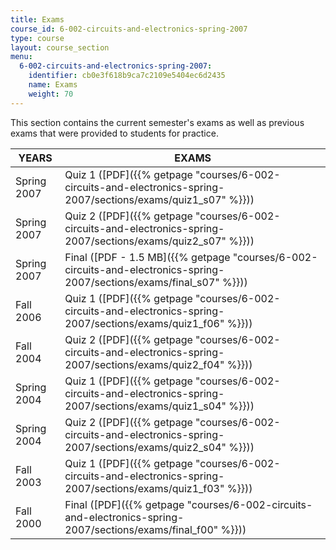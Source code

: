 ```yaml
---
title: Exams
course_id: 6-002-circuits-and-electronics-spring-2007
type: course
layout: course_section
menu:
  6-002-circuits-and-electronics-spring-2007:
    identifier: cb0e3f618b9ca7c2109e5404ec6d2435
    name: Exams
    weight: 70
---
```

This section contains the current semester's exams as well as previous exams that were provided to students for practice.

| YEARS | EXAMS |
| --- | --- |
| Spring 2007 | Quiz 1 ([PDF]({{% getpage "courses/6-002-circuits-and-electronics-spring-2007/sections/exams/quiz1_s07" %}})) |
| Spring 2007 | Quiz 2 ([PDF]({{% getpage "courses/6-002-circuits-and-electronics-spring-2007/sections/exams/quiz2_s07" %}})) |
| Spring 2007 | Final ([PDF - 1.5 MB]({{% getpage "courses/6-002-circuits-and-electronics-spring-2007/sections/exams/final_s07" %}})) |
| Fall 2006 | Quiz 1 ([PDF]({{% getpage "courses/6-002-circuits-and-electronics-spring-2007/sections/exams/quiz1_f06" %}})) |
| Fall 2004 | Quiz 2 ([PDF]({{% getpage "courses/6-002-circuits-and-electronics-spring-2007/sections/exams/quiz2_f04" %}})) |
| Spring 2004 | Quiz 1 ([PDF]({{% getpage "courses/6-002-circuits-and-electronics-spring-2007/sections/exams/quiz1_s04" %}})) |
| Spring 2004 | Quiz 2 ([PDF]({{% getpage "courses/6-002-circuits-and-electronics-spring-2007/sections/exams/quiz2_s04" %}})) |
| Fall 2003 | Quiz 1 ([PDF]({{% getpage "courses/6-002-circuits-and-electronics-spring-2007/sections/exams/quiz1_f03" %}})) |
| Fall 2000 | Final ([PDF]({{% getpage "courses/6-002-circuits-and-electronics-spring-2007/sections/exams/final_f00" %}}))